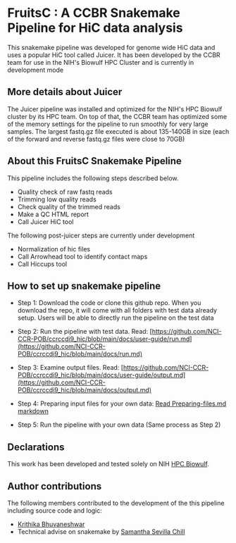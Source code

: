 # FruitsC : A CCBR Snakemake Pipeline for HiC data analysis

This snakemake pipeline was developed for genome wide HiC data and uses a popular HiC tool called Juicer. It has been developed by the CCBR team for use in the NIH's Biowulf HPC Cluster and is currently in development mode

## More details about Juicer

The Juicer pipeline was installed and optimized for the NIH's HPC Biowulf cluster by its HPC team. On top of that, the CCBR team has optimized some of the memory settings for the pipeline to run smoothly for very large samples. The largest fastq.gz file executed is about 135-140GB in size (each of the forward and reverse fastq.gz files were close to 70GB)

## About this FruitsC Snakemake Pipeline
This pipeline includes the following steps described below. 

* Quality check of raw fastq reads 
* Trimming low quality reads 
* Check quality of the trimmed reads
* Make a QC HTML report
* Call Juicer HiC tool

The following post-juicer steps are currently under development

* Normalization of hic files
* Call Arrowhead tool to identify contact maps
* Call Hiccups tool 

## How to set up snakemake pipeline

* Step 1: Download the code or clone this github repo. When you download the repo, it will come with all folders with test data already setup. Users will be able to directly run the pipeline on the test data

* Step 2: Run the pipeline with test data. Read: [https://github.com/NCI-CCR-POB/ccrccdi9_hic/blob/main/docs/user-guide/run.md](https://github.com/NCI-CCR-POB/ccrccdi9_hic/blob/main/docs/run.md) 

* Step 3: Examine output files. Read: [https://github.com/NCI-CCR-POB/ccrccdi9_hic/blob/main/docs/user-guide/output.md](https://github.com/NCI-CCR-POB/ccrccdi9_hic/blob/main/docs/output.md) 

* Step 4: Preparing input files for your own data: [Read Preparing-files.md markdown](https://github.com/NCI-CCR-POB/ccrccdi9_hic/blob/main/docs/preparing-files.md)

* Step 5: Run the pipeline with your own data (Same process as Step 2)

## Declarations

This work has been developed and tested solely on NIH [HPC Biowulf](https://hpc.nih.gov/).

## Author contributions

The following members contributed to the development of the this pipeline including source code and logic:

* [Krithika Bhuvaneshwar](https://github.com/krithika_bhuvan)
* Technical advise on snakemake by [Samantha Sevilla Chill](https://github.com/slsevilla)
